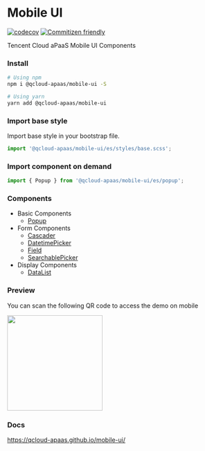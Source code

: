 # Mobile UI

[![codecov](https://codecov.io/gh/qcloud-apaas/mobile-ui/branch/master/graph/badge.svg)](https://codecov.io/gh/qcloud-apaas/mobile-ui)
[![Commitizen friendly](https://img.shields.io/badge/commitizen-friendly-brightgreen.svg)](http://commitizen.github.io/cz-cli/)

Tencent Cloud aPaaS Mobile UI Components

### Install

```bash
# Using npm
npm i @qcloud-apaas/mobile-ui -S

# Using yarn
yarn add @qcloud-apaas/mobile-ui
```

### Import base style

Import base style in your bootstrap file.

```js
import '@qcloud-apaas/mobile-ui/es/styles/base.scss';
```

### Import component on demand

```js
import { Popup } from '@qcloud-apaas/mobile-ui/es/popup';
```

### Components

- Basic Components
  - [Popup](https://qcloud-apaas.github.io/mobile-ui/#/components/popup)
- Form Components
  - [Cascader](https://qcloud-apaas.github.io/mobile-ui/#/components/cascader)
  - [DatetimePicker](https://qcloud-apaas.github.io/mobile-ui/#/components/datetime-picker)
  - [Field](https://qcloud-apaas.github.io/mobile-ui/#/components/field)
  - [SearchablePicker](https://qcloud-apaas.github.io/mobile-ui/#/components/searchable-picker)
- Display Components
  - [DataList](https://qcloud-apaas.github.io/mobile-ui/#/components/data-list)

### Preview

You can scan the following QR code to access the demo on mobile

<img src="https://qcloud-apaas.github.io/mobile-ui/assets/qr-code.png" width="220" height="220" />

### Docs

https://qcloud-apaas.github.io/mobile-ui/
